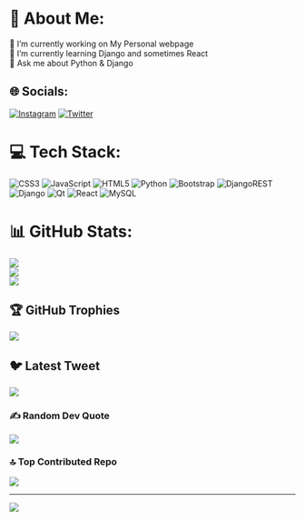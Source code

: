 # 💫 About Me:
🔭 I’m currently working on My Personal webpage<br>🌱 I’m currently learning Django and sometimes React<br>💬 Ask me about Python & Django<br>


## 🌐 Socials:
[![Instagram](https://img.shields.io/badge/Instagram-%23E4405F.svg?logo=Instagram&logoColor=white)](https://instagram.com/_m_mhd_) [![Twitter](https://img.shields.io/badge/Twitter-%231DA1F2.svg?logo=Twitter&logoColor=white)](https://twitter.com/Mamad_Mhdi) 

# 💻 Tech Stack:
![CSS3](https://img.shields.io/badge/css3-%231572B6.svg?style=for-the-badge&logo=css3&logoColor=white) ![JavaScript](https://img.shields.io/badge/javascript-%23323330.svg?style=for-the-badge&logo=javascript&logoColor=%23F7DF1E) ![HTML5](https://img.shields.io/badge/html5-%23E34F26.svg?style=for-the-badge&logo=html5&logoColor=white) ![Python](https://img.shields.io/badge/python-3670A0?style=for-the-badge&logo=python&logoColor=ffdd54) ![Bootstrap](https://img.shields.io/badge/bootstrap-%23563D7C.svg?style=for-the-badge&logo=bootstrap&logoColor=white) ![DjangoREST](https://img.shields.io/badge/DJANGO-REST-ff1709?style=for-the-badge&logo=django&logoColor=white&color=ff1709&labelColor=gray) ![Django](https://img.shields.io/badge/django-%23092E20.svg?style=for-the-badge&logo=django&logoColor=white) ![Qt](https://img.shields.io/badge/Qt-%23217346.svg?style=for-the-badge&logo=Qt&logoColor=white) ![React](https://img.shields.io/badge/react-%2320232a.svg?style=for-the-badge&logo=react&logoColor=%2361DAFB) ![MySQL](https://img.shields.io/badge/mysql-%2300f.svg?style=for-the-badge&logo=mysql&logoColor=white)
# 📊 GitHub Stats:
![](https://github-readme-stats.vercel.app/api?username=MamadMhd&theme=dark&hide_border=false&include_all_commits=true&count_private=true)<br/>
![](https://github-readme-streak-stats.herokuapp.com/?user=MamadMhd&theme=dark&hide_border=false)<br/>
![](https://github-readme-stats.vercel.app/api/top-langs/?username=MamadMhd&theme=dark&hide_border=false&include_all_commits=true&count_private=true&layout=compact)

## 🏆 GitHub Trophies
![](https://github-profile-trophy.vercel.app/?username=MamadMhd&theme=monokai&no-frame=true&no-bg=false&margin-w=4)

## 🐦 Latest Tweet
[![](https://gtce.itsvg.in/api?username=Mamad_Mhdi)](https://github.com/VishwaGauravIn/github-twitter-card-embed)

### ✍️ Random Dev Quote
![](https://quotes-github-readme.vercel.app/api?type=horizontal&theme=dark)

### 🔝 Top Contributed Repo
![](https://github-contributor-stats.vercel.app/api?username=MamadMhd&limit=5&theme=monokai&combine_all_yearly_contributions=true)

---
[![](https://visitcount.itsvg.in/api?id=MamadMhd&icon=0&color=12)](https://visitcount.itsvg.in)

<!-- Proudly created with GPRM ( https://gprm.itsvg.in ) -->
